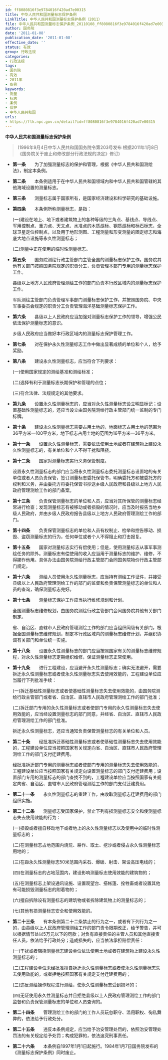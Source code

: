 ```yaml
---
id: ff8080816f3e9784016f420ad7e00315
title: 中华人民共和国测量标志保护条例
LinkTitle: 中华人民共和国测量标志保护条例（2011）
file: 中华人民共和国测量标志保护条例_20110108_ff8080816f3e9784016f420ad7e00315.docx
author: 国务院
date: '2011-01-08'
publication_date: '2011-01-08'
effective_date: ''
status: 有效
group: 行政法规
categories:
- 行政法规
tags:
- 国务院
- 有效
- 2011年
- 条例
keywords:
- 测量
- 标志
- 条例
- 保护
- 中华人民共和国
urls:
- https://flk.npc.gov.cn/detail?id=ff8080816f3e9784016f420ad7e00315
---
```


**中华人民共和国测量标志保护条例**

> (1996年9月4日中华人民共和国国务院令第203号发布 根据2011年1月8日《国务院关于废止和修改部分行政法规的决定》修订)

- **第一条**　　为了加强测量标志的保护和管理，根据《中华人民共和国测绘法》，制定本条例。

- **第二条**　　本条例适用于在中华人民共和国领域内和中华人民共和国管辖的其他海域设置的测量标志。

- **第三条**　　测量标志属于国家所有，是国家经济建设和科学研究的基础设施。

- **第四条**　　本条例所称测量标志，是指：

  (一)建设在地上、地下或者建筑物上的各种等级的三角点、基线点、导线点、军用控制点、重力点、天文点、水准点的木质觇标、钢质觇标和标石标志，全球卫星定位控制点，以及用于地形测图、工程测量和形变测量的固定标志和海底大地点设施等永久性测量标志；

  (二)测量中正在使用的临时性测量标志。

- **第五条**　　国务院测绘行政主管部门主管全国的测量标志保护工作。国务院其他有关部门按照国务院规定的职责分工，负责管理本部门专用的测量标志保护工作。

  县级以上地方人民政府管理测绘工作的部门负责本行政区域内的测量标志保护工作。

  军队测绘主管部门负责管理军事部门测量标志保护工作，并按照国务院、中央军事委员会规定的职责分工负责管理海洋基础测量标志保护工作。

- **第六条**　　县级以上人民政府应当加强对测量标志保护工作的领导，增强公民依法保护测量标志的意识。

  乡级人民政府应当做好本行政区域内的测量标志保护管理工作。

- **第七条**　　对在保护永久性测量标志工作中做出显著成绩的单位和个人，给予奖励。

- **第八条**　　建设永久性测量标志，应当符合下列要求：

  (一)使用国家规定的测绘基准和测绘标准；

  (二)选择有利于测量标志长期保护和管理的点位；

  (三)符合法律、法规规定的其他要求。

- **第九条**　　设置永久性测量标志的，应当对永久性测量标志设立明显标记；设置基础性测量标志的，还应当设立由国务院测绘行政主管部门统一监制的专门标牌。

- **第十条**　　建设永久性测量标志需要占用土地的，地面标志占用土地的范围为36平方米—100平方米，地下标志占用土地的范围为16平方米—36平方米。

- **第十一条**　　设置永久性测量标志，需要依法使用土地或者在建筑物上建设永久性测量标志的，有关单位和个人不得干扰和阻挠。

- **第十二条**　　国家对测量标志实行义务保管制度。

  设置永久性测量标志的部门应当将永久性测量标志委托测量标志设置地的有关单位或者人员负责保管，签订测量标志委托保管书，明确委托方和被委托方的权利和义务，并由委托方将委托保管书抄送乡级人民政府和县级以上地方人民政府管理测绘工作的部门备案。

- **第十三条**　　负责保管测量标志的单位和人员，应当对其所保管的测量标志经常进行检查；发现测量标志有被移动或者损毁的情况时，应当及时报告当地乡级人民政府，并由乡级人民政府报告县级以上地方人民政府管理测绘工作的部门。

- **第十四条**　　负责保管测量标志的单位和人员有权制止、检举和控告移动、损毁、盗窃测量标志的行为，任何单位或者个人不得阻止和打击报复。

- **第十五条**　　国家对测量标志实行有偿使用；但是，使用测量标志从事军事测绘任务的除外。测量标志有偿使用的收入应当用于测量标志的维护、维修，不得挪作他用。具体办法由国务院测绘行政主管部门会同国务院物价行政主管部门规定。

- **第十六条**　　测绘人员使用永久性测量标志，应当持有测绘工作证件，并接受县级以上人民政府管理测绘工作的部门的监督和负责保管测量标志的单位和人员的查询，确保测量标志完好。

- **第十七条**　　测量标志保护工作应当执行维修规划和计划。

  全国测量标志维修规划，由国务院测绘行政主管部门会同国务院其他有关部门制定。

  省、自治区、直辖市人民政府管理测绘工作的部门应当组织同级有关部门，根据全国测量标志维修规划，制定本行政区域内的测量标志维修计划，并组织协调有关部门和单位统一实施。

- **第十八条**　　设置永久性测量标志的部门应当按照国家有关的测量标志维修规程，对永久性测量标志定期组织维修，保证测量标志正常使用。

- **第十九条**　　进行工程建设，应当避开永久性测量标志；确实无法避开，需要拆迁永久性测量标志或者使永久性测量标志失去使用效能的，工程建设单位应当履行下列批准手续：

  (一)拆迁基础性测量标志或者使基础性测量标志失去使用效能的，由国务院测绘行政主管部门或者省、自治区、直辖市人民政府管理测绘工作的部门批准；

  (二)拆迁部门专用的永久性测量标志或者使部门专用的永久性测量标志失去使用效能的，应当经设置测量标志的部门同意，并经省、自治区、直辖市人民政府管理测绘工作的部门批准。

  拆迁永久性测量标志，还应当通知负责保管测量标志的有关单位和人员。

- **第二十条**　　经批准拆迁基础性测量标志或者使基础性测量标志失去使用效能的，工程建设单位应当按照国家有关规定向省、自治区、直辖市人民政府管理测绘工作的部门支付迁建费用。

  经批准拆迁部门专用的测量标志或者使部门专用的测量标志失去使用效能的，工程建设单位应当按照国家有关规定向设置测量标志的部门支付迁建费用；设置部门专用的测量标志的部门查找不到的，工程建设单位应当按照国家有关规定向省、自治区、直辖市人民政府管理测绘工作的部门支付迁建费用。

- **第二十一条**　　永久性测量标志的重建工作，由收取测量标志迁建费用的部门组织实施。

- **第二十二条**　　测量标志受国家保护，禁止下列有损测量标志安全和使测量标志失去使用效能的行为：

  (一)损毁或者擅自移动地下或者地上的永久性测量标志以及使用中的临时性测量标志的；

  (二)在测量标志占地范围内烧荒、耕作、取土、挖沙或者侵占永久性测量标志用地的；

  (三)在距永久性测量标志50米范围内采石、爆破、射击、架设高压电线的；

  (四)在测量标志的占地范围内，建设影响测量标志使用效能的建筑物的；

  (五)在测量标志上架设通讯设施、设置观望台、搭帐篷、拴牲畜或者设置其他有可能损毁测量标志的附着物的；

  (六)擅自拆除设有测量标志的建筑物或者拆除建筑物上的测量标志的；

  (七)其他有损测量标志安全和使用效能的。

- **第二十三条**　　有本条例第二十二条禁止的行为之一，或者有下列行为之一的，由县级以上人民政府管理测绘工作的部门责令限期改正，给予警告，并可以根据情节处以5万元以下的罚款；对负有直接责任的主管人员和其他直接责任人员，依法给予行政处分；造成损失的，应当依法承担赔偿责任：

  (一)干扰或者阻挠测量标志建设单位依法使用土地或者在建筑物上建设永久性测量标志的；

  (二)工程建设单位未经批准擅自拆迁永久性测量标志或者使永久性测量标志失去使用效能的，或者拒绝按照国家有关规定支付迁建费用的；

  (三)违反测绘操作规程进行测绘，使永久性测量标志受到损坏的；

  (四)无证使用永久性测量标志并且拒绝县级以上人民政府管理测绘工作的部门监督和负责保管测量标志的单位和人员查询的。

- **第二十四条**　　管理测绘工作的部门的工作人员玩忽职守、滥用职权、徇私舞弊的，依法给予行政处分。

- **第二十五条**　　违反本条例规定，应当给予治安管理处罚的，依照治安管理处罚法的有关规定给予处罚；构成犯罪的，依法追究刑事责任。

- **第二十六条**　　本条例自1997年1月1日起施行。1984年1月7日国务院发布的《测量标志保护条例》同时废止。
